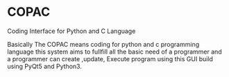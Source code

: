 # COPAC
Coding Interface for Python and C Language

Basically The COPAC means coding for python and c programming language this system aims to fullfill all the basic need of a programmer and a programmer can create ,update, Execute program using this GUI build using PyQt5 and Python3.
